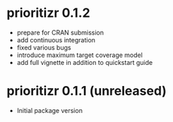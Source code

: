 # prioritizr 0.1.2

- prepare for CRAN submission
- add continuous integration
- fixed various bugs
- introduce maximum target coverage model
- add full vignette in addition to quickstart guide

# prioritizr 0.1.1 (unreleased)

- Initial package version

